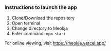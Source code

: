 
### Instructions to launch the app

1. Clone/Download the repository
2. Open terminal
3. Change directory to Meokja
4. Enter command: `npm start`


For online viewing, visit https://meokja.vercel.app/


